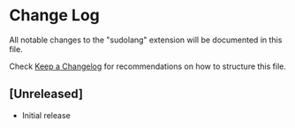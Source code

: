 # Change Log

All notable changes to the "sudolang" extension will be documented in this file.

Check [Keep a Changelog](http://keepachangelog.com/) for recommendations on how to structure this file.

## [Unreleased]

- Initial release